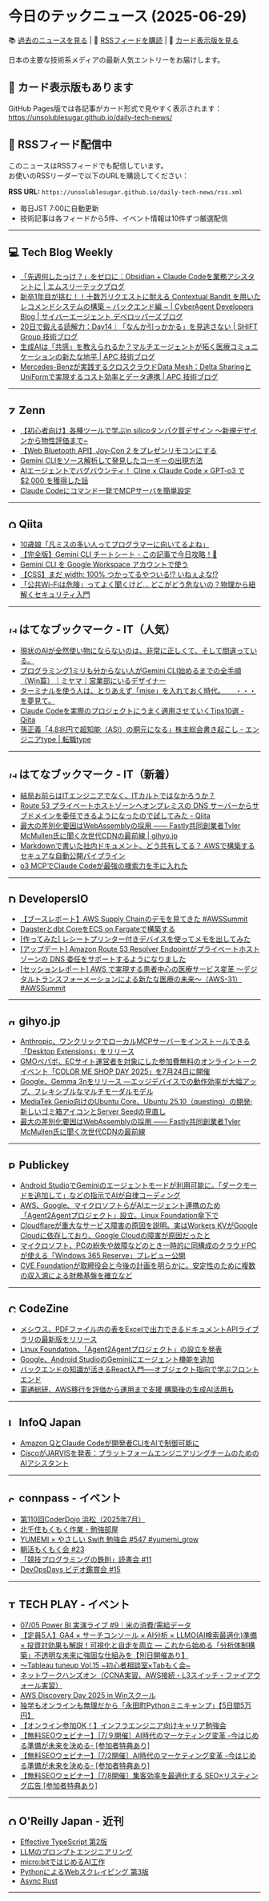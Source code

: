 # 今日のテックニュース (2025-06-29)

📚 [過去のニュースを見る](archives/index.md) | 📡 [RSSフィードを購読](https://unsolublesugar.github.io/daily-tech-news/rss.xml) | 🎨 [カード表示版を見る](https://unsolublesugar.github.io/daily-tech-news/)

日本の主要な技術系メディアの最新人気エントリーをお届けします。

## 🎨 カード表示版もあります

GitHub Pages版では各記事がカード形式で見やすく表示されます：  
https://unsolublesugar.github.io/daily-tech-news/

## 📡 RSSフィード配信中

このニュースはRSSフィードでも配信しています。  
お使いのRSSリーダーで以下のURLを購読してください：

**RSS URL:** `https://unsolublesugar.github.io/daily-tech-news/rss.xml`

- 毎日JST 7:00に自動更新
- 技術記事は各フィードから5件、イベント情報は10件ずつ厳選配信

---
## 💻 Tech Blog Weekly

- [「先週何したっけ？」をゼロに：Obsidian + Claude Codeを業務アシスタントに | エムスリーテックブログ](https://www.m3tech.blog/entry/2025/06/29/110000)
- [新卒1年目が挑む！！十数万リクエストに耐える Contextual Bandit を用いたレコメンドシステムの構築 ~ バックエンド編 ~ | CyberAgent Developers Blog | サイバーエージェント デベロッパーズブログ](https://developers.cyberagent.co.jp/blog/archives/57070/)
- [20日で鍛える読解力：Day14｜「なんか引っかかる」を見逃さない | SHIFT Group 技術ブログ](https://note.shiftinc.jp/n/ndb8b94f1fc7e)
- [生成AIは「共感」を教えられるか？マルチエージェントが拓く医療コミュニケーションの新たな地平 | APC 技術ブログ](https://techblog.ap-com.co.jp/entry/2025/06/29/074701)
- [Mercedes-Benzが実践するクロスクラウドData Mesh：Delta SharingとUniFormで実現するコスト効率とデータ連携 | APC 技術ブログ](https://techblog.ap-com.co.jp/entry/2025/06/29/074607)


---
## <img src="https://zenn.dev/favicon.ico" width="16" height="16" alt="Zenn"> Zenn

- [【初心者向け】各種ツールで学ぶin silicoタンパク質デザイン 〜新規デザインから物性評価まで~](https://zenn.dev/labcode/books/71b01f2557419e)
- [【Web Bluetooth API】Joy-Con 2 をプレゼンリモコンにする](https://zenn.dev/mascii/articles/joy-con-2-web-bluetooth-api)
- [Gemini CLIをソース解析して発見したコーギーの出現方法](https://zenn.dev/oikon/articles/c8a887f00dd219)
- [AIエージェントでバグバウンティ！ Cline × Claude Code × GPT-o3 で $2,000 を獲得した話](https://zenn.dev/grandchildrice/articles/499e22b0e9e4c8)
- [Claude Codeにコマンド一発でMCPサーバを簡単設定](https://zenn.dev/karaage0703/articles/3bd2957807f311)


---
## <img src="https://cdn.qiita.com/assets/favicons/public/production-c620d3e403342b1022967ba5e3db1aaa.ico" width="16" height="16" alt="Qiita"> Qiita

- [10歳娘「凡ミスの多い人ってプログラマーに向いてるよね」](https://qiita.com/Yametaro/items/0b241519dc6b416474c5?utm_campaign=popular_items&utm_medium=feed&utm_source=popular_items)
- [【完全版】Gemini CLI チートシート - この記事で今日攻略！🚀](https://qiita.com/akira_papa_AI/items/15314a5bf1dd109053c2?utm_campaign=popular_items&utm_medium=feed&utm_source=popular_items)
- [Gemini CLI を Google Workspace アカウントで使う](https://qiita.com/revsystem/items/34e65c59f05f97357d71?utm_campaign=popular_items&utm_medium=feed&utm_source=popular_items)
- [【CSS】まだ width: 100% つかってるやついる⁉︎ いねぇよな⁉︎](https://qiita.com/degudegu2510/items/7079d76beeaa40c206d3?utm_campaign=popular_items&utm_medium=feed&utm_source=popular_items)
- [「公共Wi-Fiは危険」ってよく聞くけど… どこがどう危ないの？物理から紐解くセキュリティ入門](https://qiita.com/omochi_0604/items/676bc3f123bc24d3602b?utm_campaign=popular_items&utm_medium=feed&utm_source=popular_items)


---
## <img src="https://b.hatena.ne.jp/favicon.ico" width="16" height="16" alt="はてなブックマーク - IT（人気）"> はてなブックマーク - IT（人気）

- [現状のAIが全然使い物にならないのは、非常に正しくて、そして間違っている。](https://anond.hatelabo.jp/20250628122821)
- [プログラミング1ミリも分からない人がGemini CLI始めるまでの全手順（Win篇）｜ミヤマ｜営業部にいるデザイナー](https://note.com/mmmiyama/n/n9fa6839beb06)
- [ターミナルを使う人は、とりあえず「mise」を入れておく時代。　　・・・を夢見て。](https://zenn.dev/dress_code/articles/a99ff13634bbe6)
- [Claude Codeを実際のプロジェクトにうまく適用させていくTips10選 - Qiita](https://qiita.com/nokonoko_1203/items/67f8692a0a3ca7e621f3)
- [孫正義「4.8兆円で超知能（ASI）の胴元になる」株主総会書き起こし - エンジニアtype | 転職type](https://type.jp/et/feature/28743/)


---
## <img src="https://b.hatena.ne.jp/favicon.ico" width="16" height="16" alt="はてなブックマーク - IT（新着）"> はてなブックマーク - IT（新着）

- [結局お前らはITエンジニアでなく、ITカルトではなかろうか？](https://anond.hatelabo.jp/20250628113111)
- [Route 53 プライベートホストゾーンへオンプレミスの DNS サーバーからサブドメインを委任できるようになったので試してみた - Qiita](https://qiita.com/takeda_h/items/b56718ee53fcbbf5740b)
- [最大の差別化要因はWebAssemblyの採用 ―― Fastly共同創業者Tyler McMullen氏に聞く次世代CDNの最前線 | gihyo.jp](https://gihyo.jp/article/2025/06/fastly-tyler-mcmullen)
- [Markdownで書いた社内ドキュメント、どう共有してる？ AWSで構築するセキュアな自動公開パイプライン](https://zenn.dev/nttdata_tech/articles/1c945dd56b374e)
- [o3 MCPでClaude Codeが最強の検索力を手に入れた](https://share.google/5GQ578Rnl5nQgxxj0)


---
## <img src="https://dev.classmethod.jp/favicon.ico" width="16" height="16" alt="DevelopersIO"> DevelopersIO

- [【ブースレポート】AWS Supply Chainのデモを見てきた #AWSSummit](https://dev.classmethod.jp/articles/shoma-booth-report-demo-aws-supply-chain-awssummit/)
- [Dagsterとdbt CoreをECS on Fargateで構築する](https://dev.classmethod.jp/articles/dagster-dbt-core-ecs-sample/)
- [[作ってみた] レシートプリンター付きデバイスを使ってメモを出してみた](https://dev.classmethod.jp/articles/dev-receipt-printer-device-memo-output-maruto/)
- [[アップデート] Amazon Route 53 Resolver Endpointがプライベートホストゾーンの DNS 委任をサポートするようになりました](https://dev.classmethod.jp/articles/amazon-route-53-resolver-endpoints-dns-delegation-private-hosted-zones/)
- [[セッションレポート] AWS で実現する患者中心の医療サービス変革 ～デジタルトランスフォーメーションによる新たな医療の未来～（AWS-31）#AWSSummit](https://dev.classmethod.jp/articles/202506-aws-summit-2025-aws-31/)


---
## <img src="https://gihyo.jp/favicon.ico" width="16" height="16" alt="gihyo.jp"> gihyo.jp

- [Anthropic、ワンクリックでローカルMCPサーバーをインストールできる「Desktop Extensions」をリリース](https://gihyo.jp/article/2025/06/claude-desktop-extensions?utm_source=feed)
- [GMOペパボ、ECサイト運営者を対象にした参加費無料のオンライントークイベント「COLOR ME SHOP DAY 2025」を7月24日に開催](https://gihyo.jp/article/2025/06/color-me-shop-day-2025?utm_source=feed)
- [Google、Gemma 3nをリリース ―エッジデバイスでの動作効率が大幅アップ、フレキシブルなマルチモーダルモデル](https://gihyo.jp/article/2025/06/google-gemma-3n?utm_source=feed)
- [MediaTek Genio向けのUbuntu Core、Ubuntu 25.10（questing）の開発; 新しいゴミ箱アイコンとServer Seedの見直し](https://gihyo.jp/admin/clip/01/ubuntu-topics/202506/27?utm_source=feed)
- [最大の差別化要因はWebAssemblyの採用 ―― Fastly共同創業者Tyler McMullen氏に聞く次世代CDNの最前線](https://gihyo.jp/article/2025/06/fastly-tyler-mcmullen?utm_source=feed)


---
## <img src="https://www.publickey1.jp/favicon.ico" width="16" height="16" alt="Publickey"> Publickey

- [Android StudioでGeminiのエージェントモードが利用可能に。「ダークモードを追加して」などの指示でAIが自律コーディング](https://www.publickey1.jp/blog/25/android_studiogeminiai.html)
- [AWS、Google、マイクロソフトらがAIエージェント連携のため「Agent2Agentプロジェクト」設立。Linux Foundation傘下で](https://www.publickey1.jp/blog/25/awsgoogleaiagent2agentlinux_foundation.html)
- [Cloudflareが重大なサービス障害の原因を説明。実はWorkers KVがGoogle Cloudに依存しており、Google Cloudの障害が原因だったと](https://www.publickey1.jp/blog/25/cloudflareworkers_kvgoogle_cloudgoogle_cloud.html)
- [マイクロソフト、PCの紛失や故障などのとき一時的に同構成のクラウドPCが使える「Windows 365 Reserve」プレビュー公開](https://www.publickey1.jp/blog/25/pcpcwindows_365_reserve.html)
- [CVE Foundationが取締役会と今後の計画を明らかに。安定性のために複数の収入源による財務基盤を確立など](https://www.publickey1.jp/blog/25/cve_foundation.html)


---
## <img src="https://codezine.jp/favicon.ico" width="16" height="16" alt="CodeZine"> CodeZine

- [メシウス、PDFファイル内の表をExcelで出力できるドキュメントAPIライブラリの最新版をリリース](http://codezine.jp/article/detail/21798)
- [Linux Foundation、「Agent2Agentプロジェクト」の設立を発表](http://codezine.jp/article/detail/21802)
- [Google、Android StudioのGeminiにエージェント機能を追加](http://codezine.jp/article/detail/21803)
- [バックエンドの知識が活きるReact入門──オブジェクト指向で学ぶフロントエンド](http://codezine.jp/article/detail/21433)
- [電通総研、AWS移行を評価から運用まで支援 構築後の生成AI活用も](http://codezine.jp/article/detail/21795)


---
## <img src="https://www.infoq.com/favicon.ico" width="16" height="16" alt="InfoQ Japan"> InfoQ Japan

- [Amazon QとClaude Codeが開発者CLIをAIで制御可能に](https://www.infoq.com/jp/news/2025/06/amazon-q-cli-claude-code/?utm_campaign=infoq_content&utm_source=infoq&utm_medium=feed&utm_term=global)
- [CiscoがJARVISを発表：プラットフォームエンジニアリングチームのためのAIアシスタント](https://www.infoq.com/jp/news/2025/06/cisco-jarvis-ai-assistant/?utm_campaign=infoq_content&utm_source=infoq&utm_medium=feed&utm_term=global)


---
## <img src="https://connpass.com/favicon.ico" width="16" height="16" alt="connpass - イベント"> connpass - イベント

- [第110回CoderDojo 浜松（2025年7月）](https://coderdojo-hamamatsu.connpass.com/event/359293/?utm_campaign=recent_events&utm_source=feed&utm_medium=atom)
- [北千住もくもく作業・勉強部屋](https://kitasenju-verystrong.connpass.com/event/360890/?utm_campaign=recent_events&utm_source=feed&utm_medium=atom)
- [YUMEMI × やさしい Swift 勉強会 #547 #yumemi_grow](https://yasashii-swift.connpass.com/event/360729/?utm_campaign=recent_events&utm_source=feed&utm_medium=atom)
- [朝活もくもく会 #23](https://zitox.connpass.com/event/360889/?utm_campaign=recent_events&utm_source=feed&utm_medium=atom)
- [「競技プログラミングの鉄則」読書会 #11](https://study-group.connpass.com/event/360880/?utm_campaign=recent_events&utm_source=feed&utm_medium=atom)
- [DevOpsDays ビデオ鑑賞会 #15](https://agiledevs.connpass.com/event/360881/?utm_campaign=recent_events&utm_source=feed&utm_medium=atom)


---
## <img src="https://techplay.jp/favicon.ico" width="16" height="16" alt="TECH PLAY - イベント"> TECH PLAY - イベント

- [07/05 Power BI 実演ライブ #9｜米の消費/需給データ](https://techplay.jp/event/983084)
- [【定員5人】GA4 × サーチコンソール × AI分析 × LLMO(AI検索最適化)準備 × 投資対効果も解説！可視化と自走を両立 ― これから始める「分析体制構築」不透明な未来に強固な仕組みを【別日開催あり】](https://techplay.jp/event/983055)
- [〜Tableau tuneup Vol.15 ~初心者相談室×Tabもく会~](https://techplay.jp/event/982480)
- [ネットワークハンズオン（CCNA実習、AWS接続・L3スイッチ・ファイアウォール実習）](https://techplay.jp/event/983092)
- [AWS Discovery Day 2025 in Winスクール](https://techplay.jp/event/982852)
- [独学もオンラインも無理だから「永田町Pythonミニキャンプ」【5日間5万円】](https://techplay.jp/event/983086)
- [【オンライン参加OK！】インフラエンジニア向けキャリア勉強会](https://techplay.jp/event/982897)
- [【無料SEOウェビナー】［7/９開催］AI時代のマーケティング変革 -今はじめる準備が未来を決める- [参加者特典あり]](https://techplay.jp/event/983065)
- [【無料SEOウェビナー】［7/2開催］AI時代のマーケティング変革 -今はじめる準備が未来を決める- [参加者特典あり]](https://techplay.jp/event/983064)
- [【無料SEOウェビナー】［7/8開催］集客効率を最適化する SEO×リスティング広告 [参加者特典あり]](https://techplay.jp/event/983060)


---
## <img src="https://www.oreilly.co.jp/favicon.ico" width="16" height="16" alt="O'Reilly Japan - 近刊"> O'Reilly Japan - 近刊

- [Effective TypeScript 第2版](http://www.oreilly.co.jp/books/9784814401093/?utm_source=feed&utm_mediun=referral&utm_content=new_book)
- [LLMのプロンプトエンジニアリング](http://www.oreilly.co.jp/books/9784814401130/?utm_source=feed&utm_mediun=referral&utm_content=new_book)
- [micro:bitではじめるAI工作](http://www.oreilly.co.jp/books/9784814400997/?utm_source=feed&utm_mediun=referral&utm_content=new_book)
- [PythonによるWebスクレイピング 第3版](http://www.oreilly.co.jp/books/9784814401222/?utm_source=feed&utm_mediun=referral&utm_content=new_book)
- [Async Rust](http://www.oreilly.co.jp/books/9784814401185/?utm_source=feed&utm_mediun=referral&utm_content=new_book)


---
